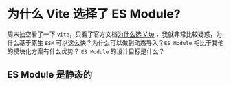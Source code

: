 # 为什么 Vite 选择了 ES Module?

周末抽空看了一下 `Vite`，只看了官方文档[为什么选 Vite](https://cn.vitejs.dev/guide/why.html) ，我就非常比较疑惑，为什么基于原生 `ESM` 可以这么快？为什么可以做到动态导入？`ES Module` 相比于其他的模块化方案有什么优势？ `ES Module` 的设计目标是什么？



## ES Module 是静态的

